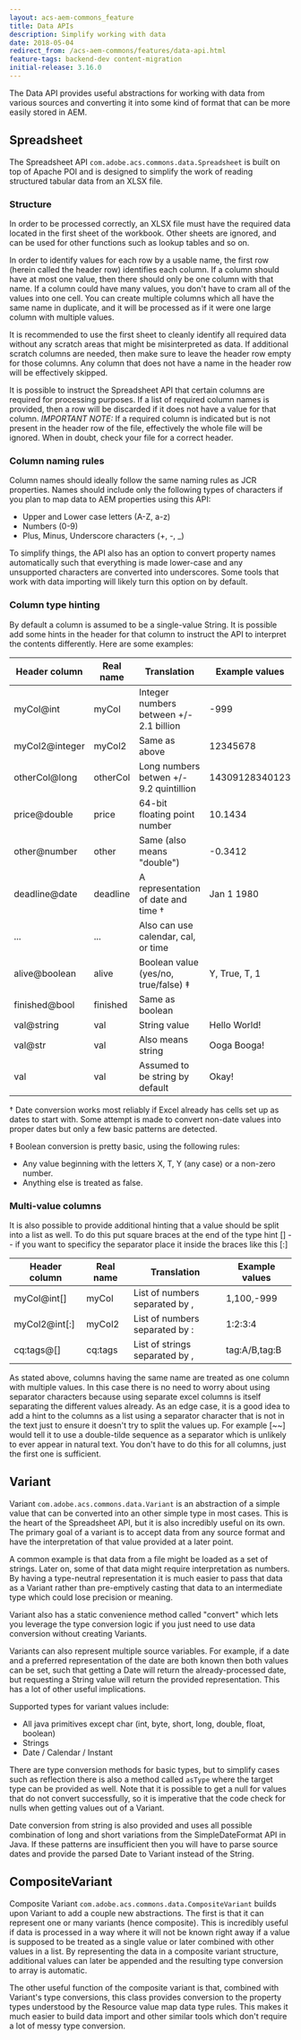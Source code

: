 ```yaml
---
layout: acs-aem-commons_feature
title: Data APIs
description: Simplify working with data
date: 2018-05-04
redirect_from: /acs-aem-commons/features/data-api.html
feature-tags: backend-dev content-migration
initial-release: 3.16.0
---
```


The Data API provides useful abstractions for working with data from various sources and converting it into some kind of format that can be more easily stored in AEM.

## Spreadsheet

The Spreadsheet API `com.adobe.acs.commons.data.Spreadsheet` is built on top of Apache POI and is designed to simplify the work of reading structured tabular data from an XLSX file.

### Structure

In order to be processed correctly, an XLSX file must have the required data located in the first sheet of the workbook.  Other sheets are ignored, and can be used for other functions such as lookup tables and so on.

In order to identify values for each row by a usable name, the first row (herein called the header row) identifies each column.  If a column should have at most one value, then there should only be one column with that name.  If a column could have many values, you don't have to cram all of the values into one cell.  You can create multiple columns which all have the same name in duplicate, and it will be processed as if it were one large column with multiple values.

It is recommended to use the first sheet to cleanly identify all required data without any scratch areas that might be misinterpreted as data.  If additional scratch columns are needed, then make sure to leave the header row empty for those columns.  Any column that does not have a name in the header row will be effectively skipped.

It is possible to instruct the Spreadsheet API that certain columns are required for processing purposes.  If a list of required column names is provided, then a row will be discarded if it does not have a value for that column.  *IMPORTANT NOTE:* If a required column is indicated but is not present in the header row of the file, effectively the whole file will be ignored.  When in doubt, check your file for a correct header.

### Column naming rules

Column names should ideally follow the same naming rules as JCR properties.  Names should include only the following types of characters if you plan to map data to AEM properties using this API:

- Upper and Lower case letters (A-Z, a-z)
- Numbers (0-9)
- Plus, Minus, Underscore characters (+, -, _)

To simplify things, the API also has an option to convert property names automatically such that everything is made lower-case and any unsupported characters are converted into underscores.  Some tools that work with data importing will likely turn this option on by default.

### Column type hinting

By default a column is assumed to be a single-value String.  It is possible add some hints in the header for that column to instruct the API to interpret the contents differently.  Here are some examples:

| Header column  | Real name | Translation                             | Example values |
|----------------|-----------|-----------------------------------------|----------------|
| myCol@int      | myCol     | Integer numbers between +/- 2.1 billion | -999           |
| myCol2@integer | myCol2    | Same as above                           | 12345678       |
| otherCol@long  | otherCol  | Long numbers betwen +/- 9.2 quintillion | 14309128340123 |
| price@double   | price     | 64-bit floating point number            | 10.1434        |
| other@number   | other     | Same (also means "double")              | -0.3412        |
| deadline@date  | deadline  | A representation of date and time †     | Jan 1 1980     |
| ...            | ...       | Also can use calendar, cal, or time     |                |
| alive@boolean  | alive     | Boolean value (yes/no, true/false) ‡    | Y, True, T, 1  |
| finished@bool  | finished  | Same as boolean                         |                |
| val@string     | val       | String value                            | Hello World!   |
| val@str        | val       | Also means string                       | Ooga Booga!    |
| val            | val       | Assumed to be string by default         | Okay!          |

† Date conversion works most reliably if Excel already has cells set up as dates to start with.  Some attempt is made to convert non-date values into proper dates but only a few basic patterns are detected.

‡ Boolean conversion is pretty basic, using the following rules:
* Any value beginning with the letters X, T, Y (any case) or a non-zero number.
* Anything else is treated as false.

### Multi-value columns

It is also possible to provide additional hinting that a value should be split into a list as well.  To do this put square braces at the end of the type hint [] -- if you want to specificy the separator place it inside the braces like this [:]

| Header column  | Real name | Translation                             | Example values |
|----------------|-----------|-----------------------------------------|----------------|
| myCol@int[]    | myCol     | List of numbers separated by ,          | 1,100,-999     |
| myCol2@int[:]  | myCol2    | List of numbers separated by :          | 1:2:3:4        |
| cq:tags@[]     | cq:tags   | List of strings separated by ,          | tag:A/B,tag:B  |

As stated above, columns having the same name are treated as one column with multiple values.  In this case there is no need to worry about using separator characters because using separate excel columns is itself separating the different values already.  As an edge case, it is a good idea to add a hint to the columns as a list using a separator character that is not in the text just to ensure it doesn't try to split the values up.  For example [~~] would tell it to use a double-tilde sequence as a separator which is unlikely to ever appear in natural text.  You don't have to do this for all columns, just the first one is sufficient.

## Variant

Variant `com.adobe.acs.commons.data.Variant` is an abstraction of a simple value that can be converted into an other simple type in most cases.  This is the heart of the Spreadsheet API, but it is also incredibly useful on its own.  The primary goal of a variant is to accept data from any source format and have the interpretation of that value provided at a later point.

A common example is that data from a file might be loaded as a set of strings.  Later on, some of that data might require interpretation as numbers.  By having a type-neutral representation it is much easier to pass that data as a Variant rather than pre-emptively casting that data to an intermediate type which could lose precision or meaning.

Variant also has a static convenience method called "convert" which lets you leverage the type conversion logic if you just need to use data conversion without creating Variants.

Variants can also represent multiple source variables.  For example, if a date and a preferred representation of the date are both known then both values can be set, such that getting a Date will return the already-processed date, but requesting a String value will return the provided representation.  This has a lot of other useful implications.

Supported types for variant values include:

* All java primitives except char (int, byte, short, long, double, float, boolean)
* Strings
* Date / Calendar / Instant

There are type conversion methods for basic types, but to simplify cases such as reflection there is also a method called `asType` where the target type can be provided as well.  Note that it is possible to get a null for values that do not convert successfully, so it is imperative that the code check for nulls when getting values out of a Variant.

Date conversion from string is also provided and uses all possible combination of long and short variations from the SimpleDateFormat API in Java.  If these patterns are insufficient then you will have to parse source dates and provide the parsed Date to Variant instead of the String.

## CompositeVariant
Composite Variant `com.adobe.acs.commons.data.CompositeVariant` builds upon Variant to add a couple new abstractions.  The first is that it can represent one or many variants (hence composite).  This is incredibly useful if data is processed in a way where it will not be known right away if a value is supposed to be treated as a single value or later combined with other values in a list.  By representing the data in a composite variant structure, additional values can later be appended and the resulting type conversion to array is automatic.

The other useful function of the composite variant is that, combined with Variant's type conversions, this class provides conversion to the property types understood by the Resource value map data type rules.  This makes it much easier to build data import and other similar tools which don't require a lot of messy type conversion.

